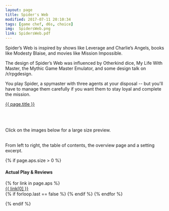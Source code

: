 ```yaml
---
layout: page
title: Spider's Web
modified: 2017-07-11 20:10:34
tags: [game chef, d6s, choice]
img:  SpidersWeb.png
link: SpidersWeb.pdf
---
```


Spider’s Web is inspired by shows like Leverage and Charlie’s Angels, books like Modesty Blaise, and movies like Mission Impossible.

The design of Spider’s Web was influenced by Otherkind dice, My Life With Master, the Mythic Game Master Emulator, and some design talk on /r/rpgdesign.

You play Spider, a spymaster with three agents at your disposal -- but you'll have to manage them carefully if you want them to stay loyal and complete the mission.

<div class="img_row">
	<a href="{{ site.baseurl }}/pdf/{{ page.link }}"><img class="col three" src="{{ site.baseurl }}/img/{{ page.img}}" alt="" title="{{ page.title }}"/></a>
</div>
<div class="col three caption">
	<a href="{{ site.baseurl }}/pdf/{{ page.link }}">{{ page.title }}</a>
</div>

<br><br><br>
Click on the images below for a large size preview.

<div class="img_row">
	<a href="{{ site.baseurl }}/img/SpidersWeb_toc.png"><img class="col one" src="{{ site.baseurl }}/img/SpidersWeb_toc.png" alt="" title="Table of Contents"/></a>
	<a href="{{ site.baseurl }}/img/SpidersWeb_s1.png"><img class="col one" src="{{ site.baseurl }}/img/SpidersWeb_s1.png" alt="" title="Overview"/></a>
	<a href="{{ site.baseurl }}/img/SpidersWeb_c1.png"><img class="col one" src="{{ site.baseurl }}/img/SpidersWeb_c1.png" alt="" title="Character Sheet"/></a>
</div>
<div class="col three caption">
	From left to right, the table of contents, the overview page and a setting excerpt.
</div>

{% if page.aps.size > 0 %}

<h4>Actual Play & Reviews</h4>

<p></p>

<div>
	<ul style='padding-left: 0px; display: inline; list-style-type: none;'>
		{% for link in page.aps %}
			<li><a href="{{ link[1] }}">{{ link[0] }}</a></li>
			{% if forloop.last == false %}
	  	<i class="fa fa-ellipsis-v" aria-hidden="true"></i>
			{% endif %}
		{% endfor %}
	</ul>
</div>

{% endif %}

